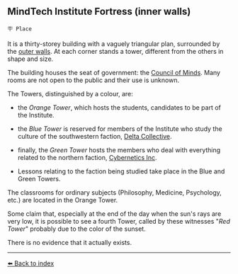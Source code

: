 ## MindTech Institute Fortress (inner walls)

`🪧 Place`

It is a thirty-storey building with a vaguely triangular plan, surrounded by the [outer walls](/institute_fortress_outer.md). At each corner stands a tower, different from the others in shape and size.

The building houses the seat of government: the [Council of Minds](/council_of_minds.md). Many rooms are not open to the public and their use is unknown.

The Towers, distinguished by a colour, are: 
- the *Orange Tower*, which hosts the students, candidates to be part of the Institute.
- the *Blue Tower* is reserved for members of the Institute who study the culture of the southwestern faction, [Delta Collective](/delta_collective.md).
- finally, the *Green Tower* hosts the members who deal with everything related to the northern faction, [Cybernetics Inc](/cybernetics_inc.md).

- Lessons relating to the faction being studied take place in the Blue and Green Towers.

The classrooms for ordinary subjects (Philosophy, Medicine, Psychology, etc.) are located in the Orange Tower.

Some claim that, especially at the end of the day when the sun's rays are very low, it is possible to see a fourth Tower, called by these witnesses "*Red Tower*" probably due to the color of the sunset.

There is no evidence that it actually exists.


----------
[⬅️ Back to index](/index.md#ea90_s)